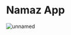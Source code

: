 # Namaz App

![unnamed](https://user-images.githubusercontent.com/76849147/186917690-adafe2f3-4d01-4f64-bf85-70db55604b0c.png)
